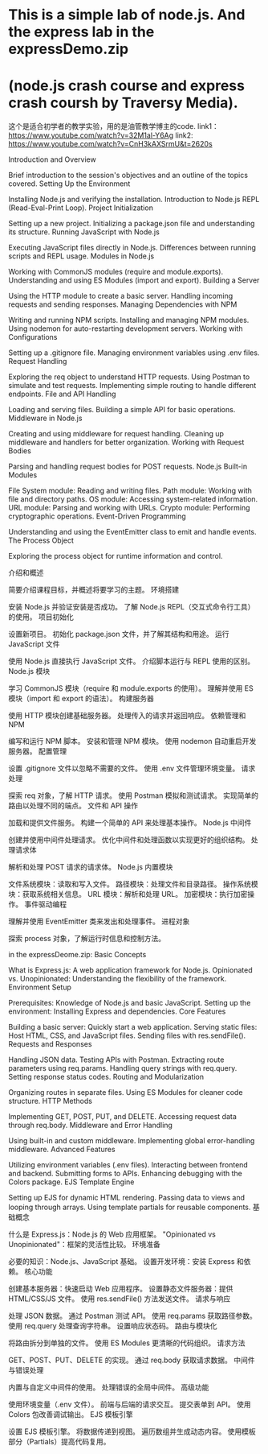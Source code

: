 # This is a simple lab of node.js. And the express lab in the expressDemo.zip
# (node.js crash course and express crash coursh by Traversy Media).
这个是适合初学者的教学实验，用的是油管教学博主的code.
link1：https://www.youtube.com/watch?v=32M1al-Y6Ag
link2: https://www.youtube.com/watch?v=CnH3kAXSrmU&t=2620s


Introduction and Overview

Brief introduction to the session's objectives and an outline of the topics covered.
Setting Up the Environment

Installing Node.js and verifying the installation.
Introduction to Node.js REPL (Read-Eval-Print Loop).
Project Initialization

Setting up a new project.
Initializing a package.json file and understanding its structure.
Running JavaScript with Node.js

Executing JavaScript files directly in Node.js.
Differences between running scripts and REPL usage.
Modules in Node.js

Working with CommonJS modules (require and module.exports).
Understanding and using ES Modules (import and export).
Building a Server

Using the HTTP module to create a basic server.
Handling incoming requests and sending responses.
Managing Dependencies with NPM

Writing and running NPM scripts.
Installing and managing NPM modules.
Using nodemon for auto-restarting development servers.
Working with Configurations

Setting up a .gitignore file.
Managing environment variables using .env files.
Request Handling

Exploring the req object to understand HTTP requests.
Using Postman to simulate and test requests.
Implementing simple routing to handle different endpoints.
File and API Handling

Loading and serving files.
Building a simple API for basic operations.
Middleware in Node.js

Creating and using middleware for request handling.
Cleaning up middleware and handlers for better organization.
Working with Request Bodies

Parsing and handling request bodies for POST requests.
Node.js Built-in Modules

File System module: Reading and writing files.
Path module: Working with file and directory paths.
OS module: Accessing system-related information.
URL module: Parsing and working with URLs.
Crypto module: Performing cryptographic operations.
Event-Driven Programming

Understanding and using the EventEmitter class to emit and handle events.
The Process Object

Exploring the process object for runtime information and control.

介绍和概述

简要介绍课程目标，并概述将要学习的主题。
环境搭建

安装 Node.js 并验证安装是否成功。
了解 Node.js REPL（交互式命令行工具）的使用。
项目初始化

设置新项目。
初始化 package.json 文件，并了解其结构和用途。
运行 JavaScript 文件

使用 Node.js 直接执行 JavaScript 文件。
介绍脚本运行与 REPL 使用的区别。
Node.js 模块

学习 CommonJS 模块（require 和 module.exports 的使用）。
理解并使用 ES 模块（import 和 export 的语法）。
构建服务器

使用 HTTP 模块创建基础服务器。
处理传入的请求并返回响应。
依赖管理和 NPM

编写和运行 NPM 脚本。
安装和管理 NPM 模块。
使用 nodemon 自动重启开发服务器。
配置管理

设置 .gitignore 文件以忽略不需要的文件。
使用 .env 文件管理环境变量。
请求处理

探索 req 对象，了解 HTTP 请求。
使用 Postman 模拟和测试请求。
实现简单的路由以处理不同的端点。
文件和 API 操作

加载和提供文件服务。
构建一个简单的 API 来处理基本操作。
Node.js 中间件

创建并使用中间件处理请求。
优化中间件和处理函数以实现更好的组织结构。
处理请求体

解析和处理 POST 请求的请求体。
Node.js 内置模块

文件系统模块：读取和写入文件。
路径模块：处理文件和目录路径。
操作系统模块：获取系统相关信息。
URL 模块：解析和处理 URL。
加密模块：执行加密操作。
事件驱动编程

理解并使用 EventEmitter 类来发出和处理事件。
进程对象

探索 process 对象，了解运行时信息和控制方法。

in the expressDeome.zip:
Basic Concepts

What is Express.js: A web application framework for Node.js.
Opinionated vs. Unopinionated: Understanding the flexibility of the framework.
Environment Setup

Prerequisites: Knowledge of Node.js and basic JavaScript.
Setting up the environment: Installing Express and dependencies.
Core Features

Building a basic server: Quickly start a web application.
Serving static files: Host HTML, CSS, and JavaScript files.
Sending files with res.sendFile().
Requests and Responses

Handling JSON data.
Testing APIs with Postman.
Extracting route parameters using req.params.
Handling query strings with req.query.
Setting response status codes.
Routing and Modularization

Organizing routes in separate files.
Using ES Modules for cleaner code structure.
HTTP Methods

Implementing GET, POST, PUT, and DELETE.
Accessing request data through req.body.
Middleware and Error Handling

Using built-in and custom middleware.
Implementing global error-handling middleware.
Advanced Features

Utilizing environment variables (.env files).
Interacting between frontend and backend.
Submitting forms to APIs.
Enhancing debugging with the Colors package.
EJS Template Engine

Setting up EJS for dynamic HTML rendering.
Passing data to views and looping through arrays.
Using template partials for reusable components.
基础概念

什么是 Express.js：Node.js 的 Web 应用框架。
"Opinionated vs Unopinionated"：框架的灵活性比较。
环境准备

必要的知识：Node.js、JavaScript 基础。
设置开发环境：安装 Express 和依赖。
核心功能

创建基本服务器：快速启动 Web 应用程序。
设置静态文件服务器：提供 HTML/CSS/JS 文件。
使用 res.sendFile() 方法发送文件。
请求与响应

处理 JSON 数据。
通过 Postman 测试 API。
使用 req.params 获取路径参数。
使用 req.query 处理查询字符串。
设置响应状态码。
路由与模块化

将路由拆分到单独的文件。
使用 ES Modules 更清晰的代码组织。
请求方法

GET、POST、PUT、DELETE 的实现。
通过 req.body 获取请求数据。
中间件与错误处理

内置与自定义中间件的使用。
处理错误的全局中间件。
高级功能

使用环境变量（.env 文件）。
前端与后端的请求交互。
提交表单到 API。
使用 Colors 包改善调试输出。
EJS 模板引擎

设置 EJS 模板引擎。
将数据传递到视图。
遍历数组并生成动态内容。
使用模板部分（Partials）提高代码复用。

